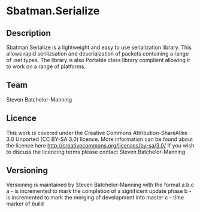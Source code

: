 Sbatman.Serialize
=======

Description
--------
Sbatman.Serialize is a lightweight and easy to use serialization library. This allows rapid serilizsation and deserialzation of packets containing a range of .net types. The library is also Portable class library complient allowing it to work on a range of platforms.

Team
--------
Steven Batchelor-Manning 

Licence
--------
This work is covered under the Creative Commons Attribution-ShareAlike 3.0 Unported (CC BY-SA 3.0) licence.
More information can be found about the licence here http://creativecommons.org/licenses/by-sa/3.0/
If you wish to discuss the licencing terms please contact Steven Batchelor-Manning

Versioning
--------
Versioning is maintained by Steven Batchelor-Manning with the format a.b.c
a - is incremented to mark the completion of a significent update phase
b - is incremented to mark the merging of development into master
c - time marker of build